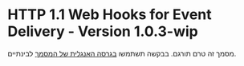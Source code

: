 # HTTP 1.1 Web Hooks for Event Delivery - Version 1.0.3-wip
מסמך זה טרם תורגם. בבקשה תשתמשו [בגרסה האנגלית של המסמך](../../http-webhook.md) לבינתיים.